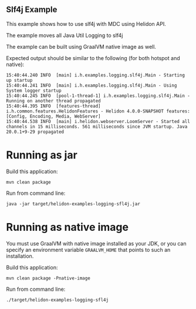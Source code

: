Slf4j Example
---

This example shows how to use slf4j with MDC
 using Helidon API.

The example moves all Java Util Logging to slf4j
 
The example can be built using GraalVM native image as well.

Expected output should be similar to the following (for both hotspot and native):
```text
15:40:44.240 INFO  [main] i.h.examples.logging.slf4j.Main - Starting up startup
15:40:44.241 INFO  [main] i.h.examples.logging.slf4j.Main - Using System logger startup
15:40:44.245 INFO  [pool-1-thread-1] i.h.examples.logging.slf4j.Main - Running on another thread propagated
15:40:44.395 INFO  [features-thread] i.h.common.features.HelidonFeatures - Helidon 4.0.0-SNAPSHOT features: [Config, Encoding, Media, WebServer]
15:40:44.538 INFO  [main] i.helidon.webserver.LoomServer - Started all channels in 15 milliseconds. 561 milliseconds since JVM startup. Java 20.0.1+9-29 propagated
```

# Running as jar

Build this application:
```shell script
mvn clean package
```

Run from command line:
```shell script
java -jar target/helidon-examples-logging-sfl4j.jar
```

# Running as native image
You must use GraalVM with native image installed as your JDK,
or you can specify an environment variable `GRAALVM_HOME` that points
to such an installation.

Build this application:
```shell script
mvn clean package -Pnative-image
```

Run from command line:
```shell script
./target/helidon-examples-logging-sfl4j
```
